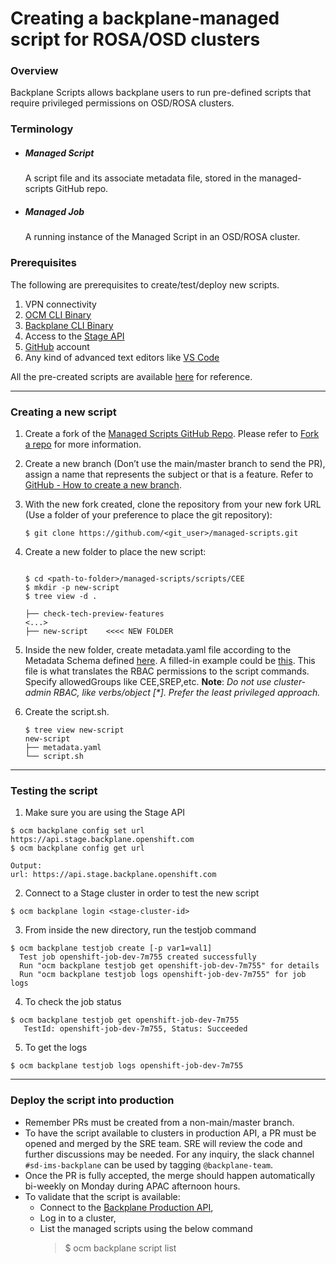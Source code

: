 <h1>Creating a backplane-managed script for ROSA/OSD clusters</h1>

<h3>Overview</h3>
Backplane Scripts allows backplane users to run pre-defined scripts that require privileged permissions on OSD/ROSA clusters.

<h3>Terminology</h3>

- <h5>Managed Script</h5>A script file and its associate metadata file, stored in the managed-scripts GitHub repo.
- <h5>Managed Job</h5>A running instance of the Managed Script in an OSD/ROSA cluster.

<h3>Prerequisites</h3>

The following are prerequisites to create/test/deploy new scripts.

1. VPN connectivity
2. [OCM CLI Binary](https://github.com/openshift-online/ocm-cli)
3. [Backplane CLI Binary](https://source.redhat.com/groups/public/sre/wiki/setup_backplane_cli) 
4. Access to the [Stage API](https://api.stage.backplane.openshift.com)
5. [GitHub](https://github.com) account
6. Any kind of advanced text editors like [VS Code](https://code.visualstudio.com/)

All the pre-created scripts are available [here](https://github.com/openshift/managed-scripts/tree/main/scripts) for reference.

---

<h3>Creating a new script</h3>

1. Create a fork of the [Managed Scripts GitHub Repo](https://github.com/openshift/managed-scripts). Please refer to [Fork a repo](https://docs.github.com/en/pull-requests/collaborating-with-pull-requests/working-with-forks/fork-a-repo) for more information.
   
2. Create a new branch (Don’t use the main/master branch to send the PR), assign a name that represents the subject or that is a feature. Refer to [GitHub - How to create a new branch](https://docs.github.com/en/pull-requests/collaborating-with-pull-requests/proposing-changes-to-your-work-with-pull-requests/creating-and-deleting-branches-within-your-repository).
   
4. With the new fork created, clone the repository from your new fork URL (Use a folder of your preference to place the git repository):
   ~~~
   $ git clone https://github.com/<git_user>/managed-scripts.git
   ~~~

5. Create a new folder to place the new script:
   ~~~
      
   $ cd <path-to-folder>/managed-scripts/scripts/CEE
   $ mkdir -p new-script
   $ tree view -d .
   
   ├── check-tech-preview-features
   <...>
   ├── new-script    <<<< NEW FOLDER
   ~~~
   
6. Inside the new folder, create metadata.yaml file according to the Metadata Schema defined [here](https://github.com/openshift/managed-scripts/blob/main/hack/metadata.schema.json). A filled-in example could be [this](https://github.com/openshift/managed-scripts/blob/main/scripts/CEE/etcd-health-check/metadata.yaml). This file is what translates the RBAC permissions to the script commands. Specify allowedGroups like CEE,SREP,etc. 
**Note**: _Do not use cluster-admin RBAC, like verbs/object [*]. Prefer the least privileged approach._

7. Create the script.sh.
   ~~~
   $ tree view new-script
   new-script
   ├── metadata.yaml
   └── script.sh
   ~~~
   
---

<h3>Testing the script</h3>

1. Make sure you are using the Stage API
  ~~~
  $ ocm backplane config set url https://api.stage.backplane.openshift.com
  $ ocm backplane config get url

  Output: 
  url: https://api.stage.backplane.openshift.com
  ~~~

2. Connect to a Stage cluster in order to test the new script
  ~~~
  $ ocm backplane login <stage-cluster-id>
  ~~~

3. From inside the new directory, run the testjob command
  ~~~
  $ ocm backplane testjob create [-p var1=val1]
    Test job openshift-job-dev-7m755 created successfully    
    Run "ocm backplane testjob get openshift-job-dev-7m755" for details
    Run "ocm backplane testjob logs openshift-job-dev-7m755" for job logs
  ~~~

4. To check the job status
  ~~~
  $ ocm backplane testjob get openshift-job-dev-7m755
     TestId: openshift-job-dev-7m755, Status: Succeeded
  ~~~

5. To get the logs
  ~~~
  $ ocm backplane testjob logs openshift-job-dev-7m755
  ~~~

---

<h3>Deploy the script into production</h3>

- Remember PRs must be created from a non-main/master branch.
- To have the script available to clusters in production API, a PR must be opened and merged by the SRE team. SRE will review the code and further discussions may be needed. For any inquiry, the slack channel `#sd-ims-backplane` can be used by tagging `@backplane-team`.
- Once the PR is fully accepted, the merge should happen automatically bi-weekly on Monday during APAC afternoon hours.
- To validate that the script is available:
    - Connect to the [Backplane Production API](https://api.backplane.openshift.com),
    - Log in to a cluster,
    - List the managed scripts using the below command
      > $ ocm backplane script list




